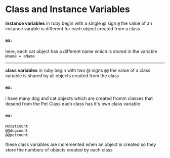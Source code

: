 # Class and Instance Variables

**instance variables** in ruby begin with a single @ sign ```@```
the value of an instance varable is different for each object created from a class

#### ex: 
  here, each cat object has a different name which is stored in the variable ```@name = aName```

***

**class variables** in ruby begin with two @ signs ```@@```
the value of a class variable is shared by all objects created from the class

#### ex: 
  i have many dog and cat objects which are created fromm classes that desend from the Pet Class
  each class has it's own class variable 
#### ex: 
  ```
  @@catcount 
  @@dogcount
  @@petcount
  ```
these class variables are incremented when an object is created so they store the numbers of objects created by each class